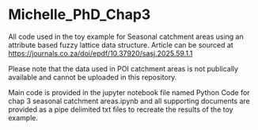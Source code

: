 # Michelle_PhD_Chap3
All code used in the toy example for Seasonal catchment areas using an attribute based fuzzy lattice data structure. Article can be sourced at https://journals.co.za/doi/epdf/10.37920/sasj.2025.59.1.1

Please note that the data used in POI catchment areas is not publically available and cannot be uploaded in this repository.

Main code is provided in the jupyter notebook file named Python Code for chap 3 seasonal catchment areas.ipynb and all supporting documents are provided as a pipe delimited txt files to recreate the results of the toy example.
